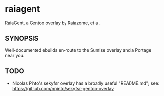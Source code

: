 raiagent
===========

RaiaGent, a Gentoo overlay by Raiazome, et al.

## SYNOPSIS

Well-documented ebuilds en-route to the Sunrise overlay and a Portage near you.

## TODO

* Nicolas Pinto's sekyfsr overlay has a broadly useful "README.md"; see:
  https://github.com/npinto/sekyfsr-gentoo-overlay
